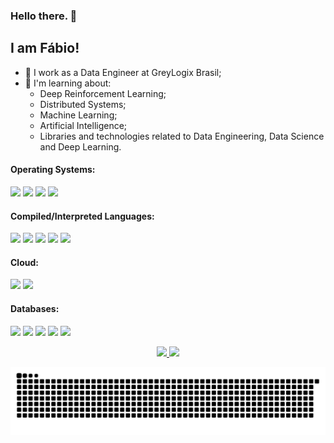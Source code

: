 ### Hello there. 👋

## I am Fábio!
- 🔭 I work as a Data Engineer at GreyLogix Brasil;
- 🌱 I'm learning about:
  - Deep Reinforcement Learning;
  - Distributed Systems;
  - Machine Learning;
  - Artificial Intelligence;
  - Libraries and technologies related to Data Engineering, Data Science and Deep Learning.

#### Operating Systems:
<p>
  <img src="https://img.shields.io/badge/Linux-FCC624?style=for-the-badge&logo=linux&logoColor=black" />
  <img src="https://img.shields.io/badge/Fedora-294172?style=for-the-badge&logo=fedora&logoColor=white" />
  <img src="https://img.shields.io/badge/Debian-A81D33?style=for-the-badge&logo=debian&logoColor=white" /> 
  <img src="https://img.shields.io/badge/Windows-0078D6?style=for-the-badge&logo=windows&logoColor=white" /> 
</p>

#### Compiled/Interpreted Languages:
<p>
  <img src="https://img.shields.io/badge/C-00599C?style=for-the-badge&logo=c&logoColor=white" /> 
  <img src="https://img.shields.io/badge/Python-3776AB?style=for-the-badge&logo=python&logoColor=white" /> 
  <img src="https://img.shields.io/badge/Java-ED8B00?style=for-the-badge&logo=java&logoColor=white" /> 
  <img src="https://img.shields.io/badge/C%23-239120?style=for-the-badge&logo=c-sharp&logoColor=white" />  	
  <img src="https://img.shields.io/badge/JavaScript-323330?style=for-the-badge&logo=javascript&logoColor=F7DF1E" />
</p>

#### Cloud:
<img src="https://img.shields.io/badge/azure-%230072C6.svg?style=for-the-badge&logo=microsoftazure&logoColor=white" /> <img src="https://img.shields.io/badge/GoogleCloud-%234285F4.svg?style=for-the-badge&logo=google-cloud&logoColor=white" />

#### Databases:
<p>
  <img src="https://img.shields.io/badge/MySQL-00000F?style=for-the-badge&logo=mysql&logoColor=white" />
  <img src="https://img.shields.io/badge/PostgreSQL-316192?style=for-the-badge&logo=postgresql&logoColor=white" /> 
  <img src="https://img.shields.io/badge/Microsoft%20SQL%20Server-CC2927?style=for-the-badge&logo=microsoft%20sql%20server&logoColor=white" /> 
  <img src="https://img.shields.io/badge/MariaDB-003545?style=for-the-badge&logo=mariadb&logoColor=white"  />
  <img src="https://img.shields.io/badge/sqlite-%2307405e.svg?style=for-the-badge&logo=sqlite&logoColor=white"  />
</p>

<div align="center">
  <p>
  <a href="https://github.com/fabiodemo">
  <img height="180em" src="https://github-readme-stats.vercel.app/api?username=fabiodemo&show_icons=true&theme=dark&include_all_commits=true&count_private=true"/>
  <img height="180em" src="https://github-readme-stats.vercel.app/api/top-langs/?username=fabiodemo&layout=compact&langs_count=10&hide=jupyter%20notebook,html&theme=dark"/>    
  </p>
</div>

</div>
 
<div> 
 
  ![Snake animation](https://github.com/fabiodemo/fabiodemo/blob/output/github-contribution-grid-snake-dark.svg)
  
 
</div>
